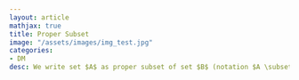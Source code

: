 ```yaml
---
layout: article
mathjax: true
title: Proper Subset
image: "/assets/images/img_test.jpg"
categories:
- DM
desc: We write set $A$ as proper subset of set $B$ (notation $A \subset B$). If $A$ is a subset of $B$ and there is an element of $B$ not present in $A$.

































































































































































































































































































































































 
imagealt: 
---
```


We write set $A$ as proper subset of set $B$ (notation $A \subset B$). If $A$ is a subset of $B$ and there is an element of $B$ not present in $A$.


































































































































































































































































































































































$$\forall x(x \in A \to x \in B) \wedge \exists x(x \in B \wedge x \notin A)$$
































































































































































































































































































































































